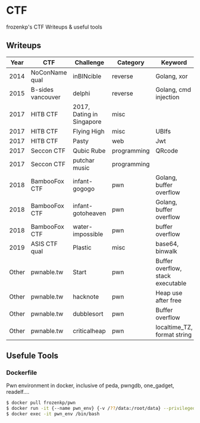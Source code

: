 # CTF

frozenkp's CTF Writeups & useful tools

## Writeups

| Year  | CTF               | Challenge                 | Category    | Keyword                           |
| ----- | ----------------- | ------------------------- | ----------- | --------------------------------- |
| 2014  | NoConName qual    | inBINcible                | reverse     | Golang, xor                       |
| 2015  | B-sides vancouver | delphi                    | reverse     | Golang, cmd injection             |
| 2017  | HITB CTF          | 2017, Dating in Singapore | misc        |                                   |
| 2017  | HITB CTF          | Flying High               | misc        | UBIfs                             |
| 2017  | HITB CTF          | Pasty                     | web         | Jwt                               |
| 2017  | Seccon CTF        | Qubic Rube                | programming | QRcode                            |
| 2017  | Seccon CTF        | putchar music             | programming |                                   |
| 2018  | BambooFox CTF     | infant-gogogo             | pwn         | Golang, buffer overflow           |
| 2018  | BambooFox CTF     | infant-gotoheaven         | pwn         | Golang, buffer overflow           |
| 2018  | BambooFox CTF     | water-impossible          | pwn         | buffer overflow                   |
| 2019  | ASIS CTF qual     | Plastic                   | misc        | base64, binwalk                   |
| Other | pwnable.tw        | Start                     | pwn         | Buffer overflow, stack executable |
| Other | pwnable.tw        | hacknote                  | pwn         | Heap use after free               |
| Other | pwnable.tw        | dubblesort                | pwn         | Buffer overflow                   |
| Other | pwnable.tw        | criticalheap              | pwn         | localtime_TZ, format string       |

## Usefule Tools

### Dockerfile

Pwn environment in docker, inclusive of peda, pwngdb, one_gadget, readelf….

```bash
$ docker pull frozenkp/pwn
$ docker run -it {--name pwn_env} {-v /??/data:/root/data} --privileged frozenkp/pwn /bin/bash
$ docker exec -it pwn_env /bin/bash
```

